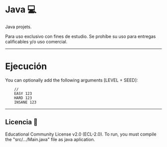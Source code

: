 # Java 💻
Java projets.

Para uso exclusivo con fines de estudio. Se prohíbe su uso para entregas calificables y/o uso comercial.
***
# Ejecución
You can optionally add the following arguments [LEVEL + SEED]:
  
        //
        EASY 123
        HARD 123
        INSANE 123
***
## Licencia 📄
Educational Community License v2.0 (ECL-2.0).
To run, you must compile the "src/.../Main.java" file as java aplication.
